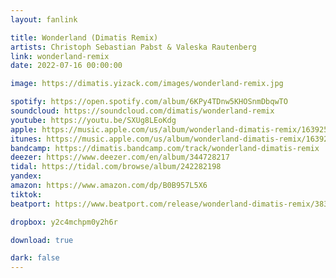 ```yaml
---
layout: fanlink

title: Wonderland (Dimatis Remix)
artists: Christoph Sebastian Pabst & Valeska Rautenberg
link: wonderland-remix
date: 2022-07-16 00:00:00

image: https://dimatis.yizack.com/images/wonderland-remix.jpg

spotify: https://open.spotify.com/album/6KPy4TDnw5KHOSnmDbqwTO
soundcloud: https://soundcloud.com/dimatis/wonderland-remix
youtube: https://youtu.be/SXUg8LEoKdg
apple: https://music.apple.com/us/album/wonderland-dimatis-remix/1639259678?app=music&ls=1
itunes: https://music.apple.com/us/album/wonderland-dimatis-remix/1639259678?app=itunes&ls=1
bandcamp: https://dimatis.bandcamp.com/track/wonderland-dimatis-remix
deezer: https://www.deezer.com/en/album/344728217
tidal: https://tidal.com/browse/album/242282198
yandex: 
amazon: https://www.amazon.com/dp/B0B957L5X6
tiktok:
beatport: https://www.beatport.com/release/wonderland-dimatis-remix/3836982

dropbox: y2c4mchpm0y2h6r

download: true

dark: false
---
```

